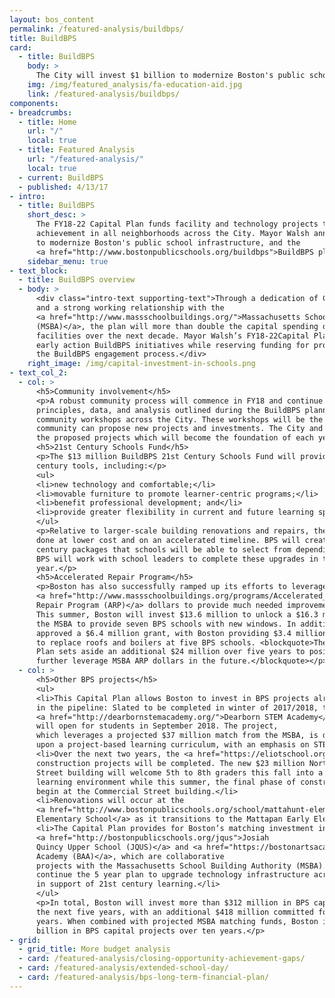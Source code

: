 ```yaml
---
layout: bos_content
permalink: /featured-analysis/buildbps/
title: BuildBPS
card:
  - title: BuildBPS
    body: >
      The City will invest $1 billion to modernize Boston's public school infrastructure. See how.
    img: /img/featured_analysis/fa-education-aid.jpg
    link: /featured-analysis/buildbps/
components:
- breadcrumbs:
  - title: Home
    url: "/"
    local: true
  - title: Featured Analysis
    url: "/featured-analysis/"
    local: true
  - current: BuildBPS
  - published: 4/13/17
- intro:
  - title: BuildBPS
    short_desc: >
      The FY18-22 Capital Plan funds facility and technology projects that support education and youth 
      achievement in all neighborhoods across the City. Mayor Walsh announced a $1 billion investment 
      to modernize Boston's public school infrastructure, and the 
      <a href="http://www.bostonpublicschools.org/buildbps">BuildBPS plan</a> will guide that process.
    sidebar_menu: true
- text_block:
  - title: BuildBPS overview
  - body: >
      <div class="intro-text supporting-text">Through a dedication of City capital funds 
      and a strong working relationship with the 
      <a href="http://www.massschoolbuildings.org/">Massachusetts School Building Authority 
      (MSBA)</a>, the plan will more than double the capital spending on BPS 
      facilities over the next decade. Mayor Walsh’s FY18-22Capital Plan begins to implement 
      early action BuildBPS initiatives while reserving funding for projects coming out of 
      the BuildBPS engagement process.</div>
    right_image: /img/capital-investment-in-schools.png
- text_col_2:
  - col: >
      <h5>Community involvement</h5>
      <p>A robust community process will commence in FY18 and continue each year. The planning 
      principles, data, and analysis outlined during the BuildBPS planning process will guide 
      community workshops across the City. These workshops will be the vehicle in which the 
      community can propose new projects and investments. The City and BPS will further analyze 
      the proposed projects which will become the foundation of each year’s capital plan.</p>  
      <h5>21st Century Schools Fund</h5>
      <p>The $13 million BuildBPS 21st Century Schools Fund will provide schools with 21st 
      century tools, including:</p>
      <ul>
      <li>new technology and comfortable;</li>
      <li>movable furniture to promote learner-centric programs;</li>
      <li>benefit professional development; and</li>
      <li>provide greater flexibility in current and future learning spaces.</li>
      </ul>
      <p>Relative to larger-scale building renovations and repairs, these upgrades can be 
      done at lower cost and on an accelerated timeline. BPS will create a menu of 21st 
      century packages that schools will be able to select from depending on their needs. 
      BPS will work with school leaders to complete these upgrades in the 2017-18 school 
      year.</p>
      <h5>Accelerated Repair Program</h5>
      <p>Boston has also successfully ramped up its efforts to leverage 
      <a href="http://www.massschoolbuildings.org/programs/Accelerated_Repair">MSBA Accelerated 
      Repair Program (ARP)</a> dollars to provide much needed improvements to its schools. 
      This summer, Boston will invest $13.6 million to unlock a $16.3 million grant from 
      the MSBA to provide seven BPS schools with new windows. In addition, the MSBA has 
      approved a $6.4 million grant, with Boston providing $3.4 million in matching funds, 
      to replace roofs and boilers at five BPS schools. <blockquote>The Mayor’s Capital 
      Plan sets aside an additional $24 million over five years to position Boston to 
      further leverage MSBA ARP dollars in the future.</blockquote></p>
  - col: >
      <h5>Other BPS projects</h5>
      <ul>
      <li>This Capital Plan allows Boston to invest in BPS projects already 
      in the pipeline: Slated to be completed in winter of 2017/2018, the $73 million 
      <a href="http://dearbornstemacademy.org/">Dearborn STEM Academy</a> 
      will open for students in September 2018. The project,
      which leverages a projected $37 million match from the MSBA, is designed based 
      upon a project-based learning curriculum, with an emphasis on STEM education.</li> 
      <li>Over the next two years, the <a href="https://eliotschool.org/">Eliot School</a> 
      construction projects will be completed. The new $23 million North Bennet 
      Street building will welcome 5th to 8th graders this fall into a 21st century 
      learning environment while this summer, the final phase of construction will 
      begin at the Commercial Street building.</li>
      <li>Renovations will occur at the 
      <a href="http://www.bostonpublicschools.org/school/mattahunt-elementary-school">Mattahunt 
      Elementary School</a> as it transitions to the Mattapan Early Elementary School.</li>
      <li>The Capital Plan provides for Boston’s matching investment in the 
      <a href="http://bostonpublicschools.org/jqus">Josiah 
      Quincy Upper School (JQUS)</a> and <a href="https://bostonartsacademy.org/">Boston Arts 
      Academy (BAA)</a>, which are collaborative 
      projects with the Massachusetts School Building Authority (MSBA). BPS will 
      continue the 5 year plan to upgrade technology infrastructure across the district 
      in support of 21st century learning.</li>
      </ul>
      <p>In total, Boston will invest more than $312 million in BPS capital projects over 
      the next five years, with an additional $418 million committed for the following five 
      years. When combined with projected MSBA matching funds, Boston is committing the $1 
      billion in BPS capital projects over ten years.</p>
- grid:
  - grid_title: More budget analysis
  - card: /featured-analysis/closing-opportunity-achievement-gaps/
  - card: /featured-analysis/extended-school-day/
  - card: /featured-analysis/bps-long-term-financial-plan/
---
```

